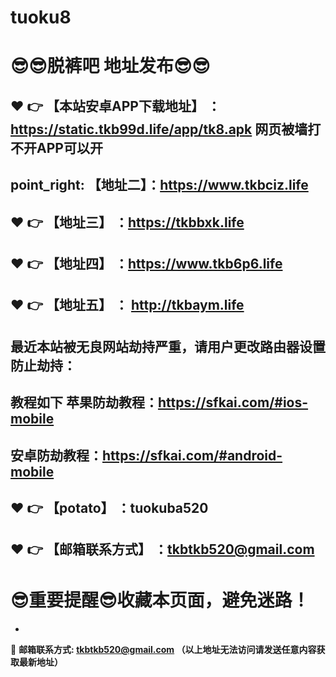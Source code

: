 # tuoku8
:sunglasses::sunglasses:脱裤吧 地址发布:sunglasses::sunglasses:
==
:heart: :point_right: 【本站安卓APP下载地址】 ：https://static.tkb99d.life/app/tk8.apk 网页被墙打不开APP可以开
------
point_right: 【地址二】：https://www.tkbciz.life
------
:heart: :point_right: 【地址三】 ：https://tkbbxk.life
-----
:heart: :point_right: 【地址四】 ：https://www.tkb6p6.life
------
:heart: :point_right: 【地址五】 ： http://tkbaym.life
------

最近本站被无良网站劫持严重，请用户更改路由器设置防止劫持：
------

教程如下 苹果防劫教程：https://sfkai.com/#ios-mobile
------

安卓防劫教程：https://sfkai.com/#android-mobile
------
:heart: :point_right: 【potato】 ：tuokuba520
------

:heart: :point_right: 【邮箱联系方式】 ：tkbtkb520@gmail.com
------
:sunglasses:重要提醒:sunglasses:收藏本页面，避免迷路！
==

-

:e-mail: __邮箱联系方式: tkbtkb520@gmail.com （以上地址无法访问请发送任意内容获取最新地址）__
